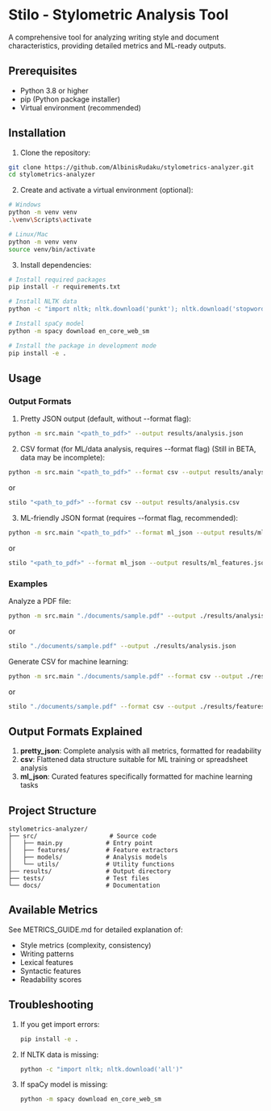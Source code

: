 # Stilo - Stylometric Analysis Tool

A comprehensive tool for analyzing writing style and document characteristics, providing detailed metrics and ML-ready outputs.

## Prerequisites

- Python 3.8 or higher
- pip (Python package installer)
- Virtual environment (recommended)

## Installation

1. Clone the repository:
```bash
git clone https://github.com/AlbinisRudaku/stylometrics-analyzer.git
cd stylometrics-analyzer
```

2. Create and activate a virtual environment (optional):
```bash
# Windows
python -m venv venv
.\venv\Scripts\activate

# Linux/Mac
python -m venv venv
source venv/bin/activate
```

3. Install dependencies:
```bash
# Install required packages
pip install -r requirements.txt

# Install NLTK data
python -c "import nltk; nltk.download('punkt'); nltk.download('stopwords'); nltk.download('averaged_perceptron_tagger')"

# Install spaCy model
python -m spacy download en_core_web_sm

# Install the package in development mode
pip install -e .
```

## Usage

### Output Formats

1. Pretty JSON output (default, without --format flag):
```bash
python -m src.main "<path_to_pdf>" --output results/analysis.json
```

2. CSV format (for ML/data analysis, requires --format flag) (Still in BETA, data may be incomplete):
```bash
python -m src.main "<path_to_pdf>" --format csv --output results/analysis.csv
```
or
```bash
stilo "<path_to_pdf>" --format csv --output results/analysis.csv
```

3. ML-friendly JSON format (requires --format flag, recommended):
```bash
python -m src.main "<path_to_pdf>" --format ml_json --output results/ml_features.json
```
or
```bash
stilo "<path_to_pdf>" --format ml_json --output results/ml_features.json
```

### Examples

Analyze a PDF file:
```bash
python -m src.main "./documents/sample.pdf" --output ./results/analysis.json
```
or
```bash
stilo "./documents/sample.pdf" --output ./results/analysis.json
```

Generate CSV for machine learning:
```bash
python -m src.main "./documents/sample.pdf" --format csv --output ./results/features.csv
```
or
```bash
stilo "./documents/sample.pdf" --format csv --output ./results/features.csv
```

## Output Formats Explained

1. **pretty_json**: Complete analysis with all metrics, formatted for readability
2. **csv**: Flattened data structure suitable for ML training or spreadsheet analysis
3. **ml_json**: Curated features specifically formatted for machine learning tasks

## Project Structure

```
stylometrics-analyzer/
├── src/                    # Source code
│   ├── main.py            # Entry point
│   ├── features/          # Feature extractors
│   ├── models/            # Analysis models
│   └── utils/             # Utility functions
├── results/               # Output directory
├── tests/                 # Test files
└── docs/                  # Documentation
```

## Available Metrics

See METRICS_GUIDE.md for detailed explanation of:
- Style metrics (complexity, consistency)
- Writing patterns
- Lexical features
- Syntactic features
- Readability scores

## Troubleshooting

1. If you get import errors:
   ```bash
   pip install -e .
   ```

2. If NLTK data is missing:
   ```bash
   python -c "import nltk; nltk.download('all')"
   ```

3. If spaCy model is missing:
   ```bash
   python -m spacy download en_core_web_sm
   ```

